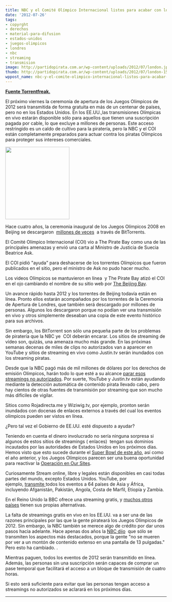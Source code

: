 ```yaml
---
title: NBC y el Comité Olímpico Internacional listos para acabar con los piratas Olímpicos
date: '2012-07-26'
tags:
- copyrght
- derechos
- material-para-difusion
- estados-unidos
- juegos-olimpicos
- londres
- nbc
- streaming
- transmision
image: http://partidopirata.com.ar/wp-content/uploads/2012/07/london.jpg
thumb: http://partidopirata.com.ar/wp-content/uploads/2012/07/london-150x150.jpg
wppost_name: nbc-y-el-comite-olimpico-internacional-listos-para-acabar-con-los-piratas-olimpicos
---
```


<strong><a href="https://torrentfreak.com/nbc-and-ioc-ready-to-crackdown-on-olympic-pirates-120725/" target="_blank">Fuente Torrentfreak.</a></strong>

El próximo viernes la ceremonia de apertura de los Juegos Olímpicos de 2012 será transmitida de forma gratuita en más de un centenar de países, pero no en los Estados Unidos. En los EE.UU.,las transmisiones Olímpicas en vivo estarán disponible sólo para aquellos que tienen una suscripción pagada por cable, lo que excluye a millones de personas. Este acceso restringido es un caldo de cultivo para la piratería, pero la NBC y el COI están completamente preparados para actuar contra los piratas Olímpicos para proteger sus intereses comerciales.

<a href="http://partidopirata.com.ar/wp-content/uploads/2012/07/london.jpg"><img class="alignright size-full wp-image-5564" title="london" src="http://partidopirata.com.ar/wp-content/uploads/2012/07/london.jpg" alt="" width="200" height="226" /></a>

Hace cuatro años, la ceremonia inaugural de los Juegos Olímpicos 2008 en Beijing se descargaron  <a href="http://torrentfreak.com/millions-download-olympics-via-bittorrent-080812/">millones de veces</a>  a través de BitTorrents.

El Comité Olímpico Internacional (COI) vio a The Pirate Bay como una de las principales amenazas y envió una carta al Ministro de Justicia de Suecia Beatrice Ask.

El COI pidió "ayuda" para deshacerse de los torrentes Olímpicos que fueron publicados en el sitio, pero el ministro de Ask no pudo hacer mucho.

Los videos Olímpicos se mantuvieron en línea  y The Pirate Bay atizó el COI en el ojo cambiando el nombre de su sitio web por <a href="http://torrentfreak.com/ioc-wants-olympic-torrents-off-the-pirate-bay/">The Beijing Bay</a>.

Un avance rápido hasta 2012 y los torrentes de Beijing todavía están en línea. Pronto ellos estarán acompañados por los torrentes de la Ceremonia de Apertura de Londres, que también será descargado por millones de personas. Algunos los descargaron porque no podían ver una transmisión en vivo y otros simplemente deseaban una copia de este evento histórico para sus archivos.

Sin embargo, los BitTorrent son sólo una pequeña parte de los problemas de piratería que la NBC ye  COI deberán encarar. Los sitios de streaming de vídeo son, quizás, una amenaza mucho más grande. En las próximas semanas decenas de miles de clips no autorizados van a aparecer en YouTube y sitios de streaming en vivo como Justin.tv serán inundados con los streaming piratas.

Desde que la NBC pagó más de mil millones de dólares por los derechos de emisión Olímpicos, harán todo lo que esté a su alcance <a href="http://online.wsj.com/article_email/SB10001424052702303644004577523280738908096-lMyQjAxMTAyMDEwNDExNDQyWj.html"> parar esos streamings no autorizados</a>. Por suerte, YouTube y Justin.tv están ayudando mediante la detección automática de contenido pirata llevado cabo, pero hay cientos de otras fuentes de transmisión por streaming que son mucho más difíciles de vigilar.

Sitios como Rojadirecta.me y Wiziwig.tv, por ejemplo, pronton serán inundados con docenas de enlaces externos a través del cual los eventos olímpicos pueden ser vistos en línea.

¿Pero tal vez el Gobierno de EE.UU. esté dispuesto a ayudar?

Teniendo en cuenta el dinero involucrado no sería ninguna sorpresa si algunos de estos sitios de streamings ( enlaces)  tengan sus dominios incautados por las autoridades de Estados Unidos en los próximos días. Hemos visto que esto sucede durante el <a href="http://torrentfreak.com/feds-seize-sports-streaming-domains-in-new-super-bowl-crackdown-120202/">Super Bowl de este año</a>, así como el año anterior, y los Juegos Olímpicos parecen ser una buena oportunidad para reactivar la <a href="http://torrentfreak.com/operation-in-our-sites-758-domains-nearly-900000-seized-120410/">Operación en Our Sites</a>.

Curiosamente Stream online, libre y legales están disponibles en casi todas partes del mundo, excepto Estados Unidos. YouTube, por ejemplo, <a href="http://www.youtube.com/olympic">transmite </a> todos los eventos a 64 países de Asia y África, incluyendo Afganistán, Pakistán, Angola, Costa de Marfil, Etiopía y Zambia.

En el Reino Unido la BBC ofrece una streaming gratis, y <a href="http://www.olympic.org/content/broadcaster-home/">muchos otros países</a> tienen sus propias alternativas.

La falta de streamings gratis en vivo en los EE.UU. va a ser una de las razones principales por las que la gente pirateará los Juegos Olímpicos de 2012. Sin embargo, la NBC también se merece algo de crédito por dar unos pasos hacia adelante. Hace apenas dos años la <a href="http://torrentfreak.com/nbc-plots-crackdown-on-olympic-pirates-100208/">NBC dijo</a>  que sólo se transmiten los aspectos más destacados, porque la gente "no se mueren por ver a un montón de contenido extenso en una pantalla de 13 pulgadas." Pero esto ha cambiado. .

Mientras paguen, todos los eventos de 2012 serán transmitido en línea. Además, las personas sin una suscripción serán capaces de comprar un pase temporal que facilitará el acceso a un bloque de transmisión de cuatro horas.

Si esto será suficiente para evitar que las personas tengan acceso a streamings no autorizados se aclarará en los próximos días.

<hr />
